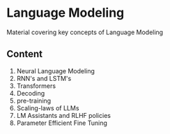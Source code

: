 # Language Modeling
 Material covering key concepts of Language Modeling

 ## Content
 1. Neural Language Modeling
 2. RNN's and LSTM's
 3. Transformers
 4. Decoding
 5. pre-training
 6. Scaling-laws of LLMs
 7. LM Assistants and RLHF policies
 8. Parameter Efficient Fine Tuning
